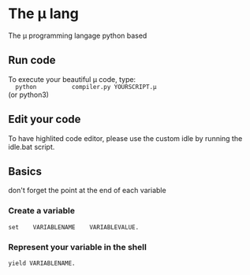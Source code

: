 # The µ lang
The µ programming langage python based

## Run code

To execute your beautiful µ code, type:  
`	python			compiler.py	YOURSCRIPT.µ  `  
(or python3)

## Edit your code

To have highlited code editor, please use the custom idle by running the idle.bat script.

## Basics
don't forget the point at the end of each variable

### Create a variable
  
`set	VARIABLENAME 	VARIABLEVALUE.`

### Represent your variable in the shell

`yield VARIABLENAME.`

